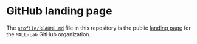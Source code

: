 # GitHub landing page

The [`profile/README.md`](profile/README.md) file in this repository is the public [landing page](https://github.com/MALL-Lab) for the `MALL-Lab` GitHub
organization.